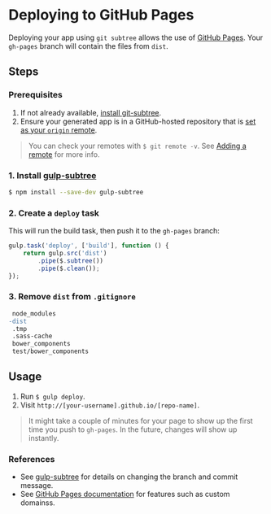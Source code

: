 # Deploying to GitHub Pages

Deploying your app using `git subtree` allows the use of [GitHub Pages](https://pages.github.com). Your `gh-pages` branch will contain the files from `dist`.


## Steps

### Prerequisites

1. If not already available, [install git-subtree](http://engineeredweb.com/blog/how-to-install-git-subtree).
2. Ensure your generated app is in a GitHub-hosted repository that is [set as your `origin` remote](https://help.github.com/articles/adding-a-remote).

> You can check your remotes with `$ git remote -v`. See [Adding a remote](https://help.github.com/articles/adding-a-remote) for more info.

### 1. Install [gulp-subtree](https://github.com/Snugug/gulp-subtree)

```sh
$ npm install --save-dev gulp-subtree
```

### 2. Create a `deploy` task

This will run the build task, then push it to the `gh-pages` branch:

```js
gulp.task('deploy', ['build'], function () {
    return gulp.src('dist')
        .pipe($.subtree())
        .pipe($.clean());
});
```

### 3. Remove `dist` from `.gitignore`

```diff
 node_modules
-dist
 .tmp
 .sass-cache
 bower_components
 test/bower_components
```


## Usage

1. Run `$ gulp deploy`.
2. Visit `http://[your-username].github.io/[repo-name]`.

> It might take a couple of minutes for your page to show up the first time you push to `gh-pages`. In the future, changes will show up instantly.

### References

- See [gulp-subtree](https://github.com/Snugug/gulp-subtree) for details on changing the branch and commit message.
- See [GitHub Pages documentation](https://help.github.com/categories/20/articles) for features such as custom domainss.
